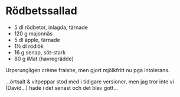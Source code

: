 Rödbetssallad
=============

* 5 dl rödbetor, inlagda, tärnade
* 120 g majonnäs
* 5 dl äpple, tärnade
* 1½ dl rödlök
* 16 g senap, söt-stark
* 80 g iMat (havregrädde)


Urpsrungligen crème fraishe, men gjort mjölkfritt nu pga intolerans.

…örtsalt & vitpeppar stod med i tidigare versioner, men jag tror inte vi (David…) hade i det senast
och det blev gott…
